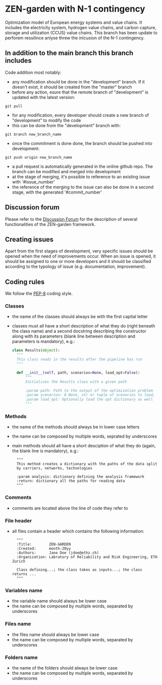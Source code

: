 # ZEN-garden with N-1 contingency

Optimization model of European energy systems and value chains. It includes the electricity system, hydrogen value chains, and carbon capture, storage and utilization (CCUS) value chains.
This branch has been update to perforem ressilince anlyse threw the inlcusion of the N-1 contingency.

## In addition to the main branch this branch includes
Code addition most notably:
* any modification should be done in the "development" branch. If it doesn't exist, it should be created from the "master" branch
* before any action, esure that the remote branch of "development" is updated with the latest version: 










```
git pull
```
* for any modification, every developer should create a new branch of "development" to modify the code
* this can be done from the "development" branch with: 
```
git branch new_branch_name
```
* once the commitment is done done, the branch should be pushed into development: 
```
git push origin new_branch_name
```
* a pull request is automatically generated in the online github repo. The branch can be modified and merged into development
* at the stage of merging, it's possible to reference to an existing issue with '#issue_number'
* the reference of the merging to the issue can also be done in a second stage, with the generated '#commit_number'

## Discussion forum
Please refer to the [Discussion Forum](https://github.com/RRE-ETH/ZEN-garden/discussions) for the description of several functionalities of the ZEN-garden framework.

## Creating issues
Apart from the first stages of development, very specific issues should be opened when the need of improvements occur.
When an issue is opened, it should be assigned to one or more developers and it should be classified according to the typology of issue (e.g. documentation, improvement).

## Coding rules
We follow the [PEP-8](https://peps.python.org/pep-0008/)
 coding style.
### Classes
* the name of the classes should always be with the first capital letter
* classes must all have a short description of what they do (right beneath the class name) and a second docstring describing the constructor along with its parameters (blank line between description and parameters is mandatory), e.g.:

    ```python
    class Results(object):
      """
      This class reads in the results after the pipeline has run
      """

      def __init__(self, path, scenarios=None, load_opt=False):
          """
          Initializes the Results class with a given path
  
          :param path: Path to the output of the optimization problem
          :param scenarios: A None, str or tuple of scenarios to load, defaults to all scenarios
          :param load_opt: Optionally load the opt dictionary as well
          """

### Methods
* the name of the methods should always be in lower case letters
* the name can be composed by multiple words, seprated by underscores
* main methods should all have a short desciption of what they do (again, the blank line is mandatory), e.g.:

        """
        This method creates a dictionary with the paths of the data split
        by carriers, networks, technologies

        :param analysis: dictionary defining the analysis framework
        :return: dictionary all the paths for reading data
        """

### Comments
* comments are located above the line of code they refer to

### File header
* all files contain a header which contains the following information: 


        """
        :Title:        ZEN-GARDEN
        :Created:      month-20yy
        :Authors:      Jane Doe (jdoe@ethz.ch)
        :Organization: Labratory of Reliability and Risk Engineering, ETH Zurich

        Class defining...; the class takes as inputs...; the class returns ...
        """

### Variables name
* the variable name should always be lower case
* the name can be composed by multiple words, separated by underscores

### Files name
* the files name should always be lower case
* the name can be composed by multiple words, separated by underscores

### Folders name
* the name of the folders should always be lower case
* the name can be composed by multiple words, separated by underscores

